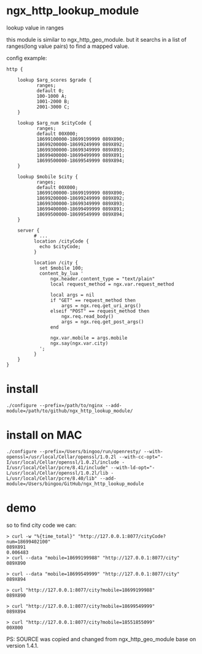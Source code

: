 ngx_http_lookup_module
======================

lookup value in ranges

this module is similar to ngx_http_geo_module. but it searchs in a list of ranges(long value pairs) to find a mapped value.

config example:

```nginx
http {

    lookup $arg_scores $grade {
           ranges;
           default 0;
           100-1000 A;
           1001-2000 B;
           2001-3000 C;
    }

    lookup $arg_num $cityCode {
           ranges;
           default 00X000;
           18699100000-18699199999 089X890;
           18699200000-18699249999 089X892;
           18699300000-18699349999 089X893;
           18699400000-18699499999 089X891;
           18699500000-18699549999 089X894;
    }

    lookup $mobile $city {
           ranges;
           default 00X000;
           18699100000-18699199999 089X890;
           18699200000-18699249999 089X892;
           18699300000-18699349999 089X893;
           18699400000-18699499999 089X891;
           18699500000-18699549999 089X894;
    }

    server {
          # ...
          location /cityCode {
            echo $cityCode;
          }

          location /city {
            set $mobile 100;
            content_by_lua '
                ngx.header.content_type = "text/plain"
                local request_method = ngx.var.request_method

                local args = nil
                if "GET" == request_method then
                    args = ngx.req.get_uri_args()
                elseif "POST" == request_method then
                    ngx.req.read_body()
                    args = ngx.req.get_post_args()
                end

                ngx.var.mobile = args.mobile
                ngx.say(ngx.var.city)
            ';
          }
    }
}
```

# install
`./configure --prefix=/path/to/nginx --add-module=/path/to/github/ngx_http_lookup_module/`

# install on MAC
`./configure --prefix=/Users/bingoo/run/openresty/ --with-openssl=/usr/local/Cellar/openssl/1.0.2l --with-cc-opt="-I/usr/local/Cellar/openssl/1.0.2l/include -I/usr/local/Cellar/pcre/8.41/include" --with-ld-opt="-L/usr/local/Cellar/openssl/1.0.2l/lib -L/usr/local/Cellar/pcre/8.40/lib" --add-module=/Users/bingoo/GitHub/ngx_http_lookup_module`

# demo
so to find city code we can:
```
> curl -w "%{time_total}" "http://127.0.0.1:8077/cityCode?num=18699402100"
089X891
0.006483
> curl --data "mobile=18699199988" "http://127.0.0.1:8077/city"
089X890

> curl --data "mobile=18699549999" "http://127.0.0.1:8077/city"
089X894

> curl "http://127.0.0.1:8077/city?mobile=18699199988"
089X890

> curl "http://127.0.0.1:8077/city?mobile=18699549999"
089X894

> curl "http://127.0.0.1:8077/city?mobile=18551855099"
00X000
```

PS: SOURCE was copied and changed from ngx_http_geo_module base on version 1.4.1.

